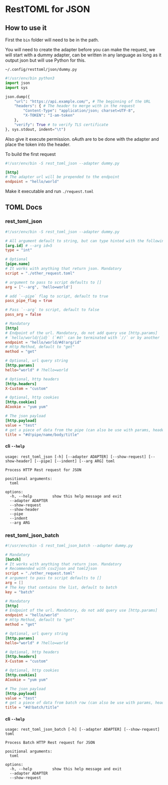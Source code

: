 # RestTOML for JSON

## How to use it

First the `bin` folder will need to be in the path.

You will need to create the adapter before you can make the request, we will start with a dummy adapter, can be written in any language as long as it output json but will use Python for this.

`~/.config/resttoml/json/dummy.py`

```python
#!/usr/env/bin python3
import json
import sys

json.dump({
    "url": "https://api.example.com/", # The beginning of the URL
    "headers": { # The header to merge with in the request
        "Content-Type": "application/json; charset=UTF-8",
        "X-TOKEN": "I-am-token"
    },
    "verify": True # to verify TLS certificate
}, sys.stdout, indent="\t")
```
Also give it execute permission. oAuth are to be done with the adapter and place the token into the header.

To build the first request
```toml
#!/usr/env/bin -S rest_toml_json --adapter dummy.py

[http]
# The adapter url will be prepended to the endpoint
endpoint = "hello/world"
```

Make it executable and run `./request.toml`

## TOML Docs

### rest_toml_json

```toml
#!/usr/env/bin -S rest_toml_json --adapter dummy.py

# All argument default to string, but can type hinted with the following.
[arg.id] # --arg id=5
type = "int"

# Optional
[pipe.name]
# It works with anything that return json. Mandatory
script = "./other_request.toml"

# argument to pass to script defaults to []
arg = ["--arg", 'hello=world']

# add `--pipe` flag to script, default to true
pass_pipe_flag = true

# Pass `--arg` to script, default to false
pass_arg = false

# Mandatory
[http]
# Endpoint of the url. Mandatory, do not add query use [http.params]
# `hello/world/{id}` (`#d!` can be terminated with `//` or by another `#d!`)
endpoint = "hello/world/#d!arg/id"
# Http Method, default to "get"
method = "get"

# Optional, url query string
[http.params]
hello="world" # ?hello=world

# Optional, http headers
[http.headers]
X-Custom = "custom"

# Optional, http cookies
[http.cookies]
ACookie = "yum yum"

# The json payload
[http.payload]
value = "test"
# get a piece of data from the pipe (can also be use with params, headers and cookies)
title = "#d!pipe/name/body/title"
```

#### cli `--help`
```
usage: rest_toml_json [-h] [--adapter ADAPTER] [--show-request] [--show-header] [--pipe] [--indent] [--arg ARG] toml

Process HTTP Rest request for JSON

positional arguments:
  toml

options:
  -h, --help         show this help message and exit
  --adapter ADAPTER
  --show-request
  --show-header
  --pipe
  --indent
  --arg ARG
```

### rest_toml_json_batch

```toml
#!/usr/env/bin -S rest_toml_json_batch --adapter dummy.py

# Mandatory
[batch]
# It works with anything that return json. Mandatory
# Recommended with csv2json and toml2json
script = "./other_request.toml"
# argument to pass to script defaults to []
arg = []
# The key that contains the list, default to batch
key = "batch"

# Mandatory
[http]
# Endpoint of the url. Mandatory, do not add query use [http.params]
endpoint = "hello/world"
# Http Method, default to "get"
method = "get"

# Optional, url query string
[http.params]
hello="world" # ?hello=world

# Optional, http headers
[http.headers]
X-Custom = "custom"

# Optional, http cookies
[http.cookies]
ACookie = "yum yum"

# The json payload
[http.payload]
value = "test"
# get a piece of data from batch row (can also be use with params, headers and cookies)
title = "#d!batch/title"
```

#### cli `--help`
```
usage: rest_toml_json_batch [-h] [--adapter ADAPTER] [--show-request] toml

Process Batch HTTP Rest request for JSON

positional arguments:
  toml

options:
  -h, --help         show this help message and exit
  --adapter ADAPTER
  --show-request
```
